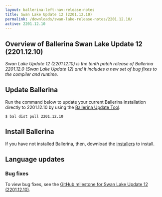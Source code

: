 ```yaml
---
layout: ballerina-left-nav-release-notes
title: Swan Lake Update 12 (2201.12.10)
permalink: /downloads/swan-lake-release-notes/2201.12.10/
active: 2201.12.10
---
```


## Overview of Ballerina Swan Lake Update 12 (2201.12.10)

<em>Swan Lake Update 12 (2201.12.10) is the tenth patch release of Ballerina 2201.12.0 (Swan Lake Update 12) and it includes a new set of bug fixes to the compiler and runtime.</em>

## Update Ballerina

Run the command below to update your current Ballerina installation directly to 2201.12.10 by using the [Ballerina Update Tool](/learn/update-tool/).

```
$ bal dist pull 2201.12.10
```

## Install Ballerina

If you have not installed Ballerina, then, download the [installers](/downloads/#swanlake) to install.

<!-- ADD ONLY THE APPLICABLE SECTIONS FROM THE BELOW -->


## Language updates

### Bug fixes

To view bug fixes, see the [GitHub milestone for Swan Lake Update 12 (2201.12.10)](https://github.com/ballerina-platform/ballerina-lang/milestone/199?closed=1).
